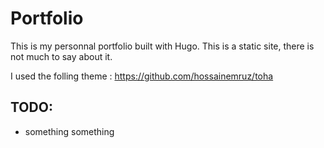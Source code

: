 # Portfolio

This is my personnal portfolio built with Hugo.
This is a static site, there is not much to say about it.

I used the folling theme : https://github.com/hossainemruz/toha


## TODO:
* something something